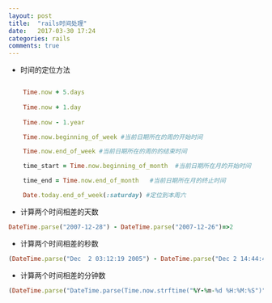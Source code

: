 ```yaml
---
layout: post
title:  "rails时间处理"
date:   2017-03-30 17:24
categories: rails
comments: true
---
```


* 时间的定位方法

```ruby

    Time.now + 5.days
    
    Time.now + 1.day
    
    Time.now - 1.year

    Time.now.beginning_of_week #当前日期所在的周的开始时间

    Time.now.end_of_week #当前日期所在的周的的结束时间

    time_start = Time.now.beginning_of_month  #当前日期所在月的开始时间

    time_end = Time.now.end_of_month   #当前日期所在月的终止时间

    Date.today.end_of_week(:saturday) #定位到本周六

```


* 计算两个时间相差的天数
    
```ruby
DateTime.parse("2007-12-28") - DateTime.parse("2007-12-26")=>2
```

* 计算两个时间相差的秒数

```ruby
(DateTime.parse("Dec  2 03:12:19 2005") - DateTime.parse("Dec 2 14:44:47 2005")) * 24 * 60 * 60 =>-41548
```
* 计算两个时间相差的分钟数

```ruby
(DateTime.parse("DateTime.parse(Time.now.strftime("%Y-%m-%d %H:%M:%S")") - DateTime.parse("2016-5-12 15:20:20")) * 24 * 60  => (1321/20)
```
